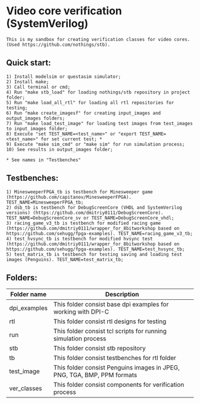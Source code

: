 # Video core verification (SystemVerilog)

    This is my sandbox for creating verification classes for video cores. (Used https://github.com/nothings/stb).

## Quick start:

    1) Install modelsim or questasim simulator;
    2) Install make;
    3) Call terminal or cmd;
    4) Run "make stb_load" for loading nothings/stb repository in project folder;
    5) Run "make load_all_rtl" for loading all rtl repositories for testing;
    6) Run "make create_imagesf" for creating input_images and output_images folders;
    7) Run "make load_test_image" for loading test images from test_images to input_images folder;
    8) Execute "set TEST_NAME=<test_name>" or "export TEST_NAME=<test_name>" for set current test; *
    9) Execute "make sim_cmd" or "make sim" for run simulation process;
    10) See results in output_images folder;

    * See names in "Testbenches"

## Testbenches:
    1) MinesweeperFPGA_tb is testbench for Minesweeper game (https://github.com/capitanov/MinesweeperFPGA). TEST_NAME=MinesweeperFPGA_tb;
    2) dsb_tb is testbench for DebugScreenCore (VHDL and SystemVerilog versions) (https://github.com/dmitriy0111/DebugScreenCore). TEST_NAME=DebugScreenCore_sv or TEST_NAME=DebugScreenCore_vhdl;
    3) racing_game_v3_tb is testbench for modified racing game (https://github.com/dmitriy0111/wrapper_for_8bitworkshop based on https://github.com/sehugg/fpga-examples). TEST_NAME=racing_game_v3_tb;
    4) test_hvsync_tb is testbench for modified hvsync test (https://github.com/dmitriy0111/wrapper_for_8bitworkshop based on https://github.com/sehugg/fpga-examples). TEST_NAME=test_hvsync_tb;
    5) test_matrix_tb is testbench for testing saving and loading test images (Penguins). TEST_NAME=test_matrix_tb;

## Folders:

| Folder name   | Description |
|---------------|-------------|
| dpi_examples  | This folder consist base dpi examples for working with DPI-C              |
| rtl           | This folder consist rtl designs for testing                               |
| run           | This folder consist tcl scripts for running simulation process            |
| stb           | This folder consist stb repository                                        |
| tb            | This folder consist testbenches for rtl folder                            |
| test_image    | This folder consist Penguins images in JPEG, PNG, TGA, BMP, PPM formats   |
| ver_classes   | This folder consist components for verification process                   |